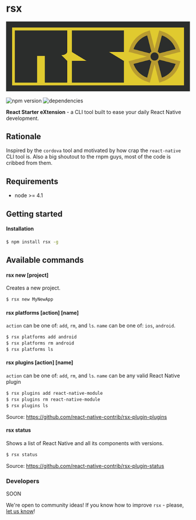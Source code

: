 # rsx

![rsx logo](assets/img/logo.png)

![npm version](https://img.shields.io/npm/v/rsx.svg)
![dependencies](https://img.shields.io/david/react-native-contrib/rsx.svg)
<!-- [![Code Climate](https://codeclimate.com/github/rnpm/rnpm/badges/gpa.svg)](https://codeclimate.com/github/rnpm/rnpm)
[![Test Coverage](https://codeclimate.com/github/rnpm/rnpm/badges/coverage.svg)](https://codeclimate.com/github/rnpm/rnpm/coverage)
[![Circle CI](https://img.shields.io/circleci/project/rnpm/rnpm/master.svg)](https://circleci.com/gh/rnpm/rnpm) -->

**React Starter eXtension** - a CLI tool built to ease your daily React Native development.

## Rationale

Inspired by the `cordova` tool and motivated by how crap the `react-native` CLI tool is. Also a big shoutout to the rnpm guys, most of the code is cribbed from them.

## Requirements

- node >= 4.1

## Getting started

#### Installation
```bash
$ npm install rsx -g
```

## Available commands

#### rsx new [project]
Creates a new project.

```bash
$ rsx new MyNewApp
```

#### rsx platforms [action] [name]
`action` can be one of: `add`, `rm`, and `ls`.
`name` can be one of: `ios`, `android`.

```bash
$ rsx platforms add android
$ rsx platforms rm android
$ rsx platforms ls
```

#### rsx plugins [action] [name]
`action` can be one of: `add`, `rm`, and `ls`.
`name` can be any valid React Native plugin

```bash
$ rsx plugins add react-native-module
$ rsx plugins rm react-native-module
$ rsx plugins ls
```

Source: https://github.com/react-native-contrib/rsx-plugin-plugins

#### rsx status
Shows a list of React Native and all its components with versions.

```bash
$ rsx status
```

Source: https://github.com/react-native-contrib/rsx-plugin-status

### Developers

SOON

We're open to community ideas! If you know how to improve `rsx` - please, [let us know](https://github.com/react-native-contrib/rsx/issues/new)!
